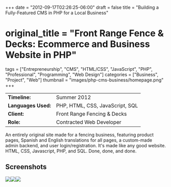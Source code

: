 +++
date = "2012-09-17T02:26:25-06:00"
draft = false
title = "Building a Fully-Featured CMS in PHP for a Local Business"
# original_title = "Front Range Fence & Decks: Ecommerce and Business Website in PHP"
tags = ["Entrepreneurship", "CMS", "HTML/CSS", "JavaScript", "PHP", "Professional", "Programming", "Web Design"]
categories = ["Business", "Project", "Web"]
thumbnail = "images/php-cms-business/homepage.png"
+++

| | |
| --- | --- |
| **Timeline:** | Summer 2012 |
| **Languages Used:** | PHP, HTML, CSS, JavaScript, SQL |
| **Client:** | Front Range Fencing & Decks |
| **Role:** | Contracted Web Developer |

An entirely original site made for a fencing business, featuring product pages, Spanish and English translations for all pages, a custom-made admin backend, and user login/registration. It's made like any good website. HTML, CSS, Javascript, PHP, and SQL. Done, done, and done.

## Screenshots
[![](../../images/php-cms-business/zoom.png)](../../images/php-cms-business/zoom.png)[![](../../images/php-cms-business/admin.png)](../../images/php-cms-business/admin.png)[![](../../images/php-cms-business/contact.png)](../../images/php-cms-business/contact.png)

